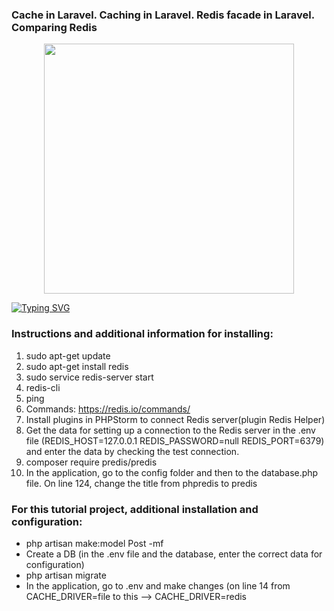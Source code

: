 ### Cache in Laravel. Caching in Laravel. Redis facade in Laravel. Comparing Redis

<p align="center"><a href="https://laravel.com" target="_blank"><img src="https://raw.githubusercontent.com/laravel/art/master/logo-lockup/5%20SVG/2%20CMYK/1%20Full%20Color/laravel-logolockup-cmyk-red.svg" width="400"></a></p>
<p align="center">
</p>
<a href="https://git.io/typing-svg"><img src="https://readme-typing-svg.herokuapp.com?font=Fira+Code&size=30&pause=1000&center=true&vCenter=true&multiline=true&width=1080&height=160&lines=I+welcome+everyone!+My+name+is+Rinat.+;I+am+engaged+in+web+development+of+back-end+applications+and;websites+and+a+little+front-end." alt="Typing SVG" /></a>

### Instructions and additional information for installing:
1. sudo apt-get update
2. sudo apt-get install redis
3. sudo service redis-server start
4. redis-cli
5. ping
6. Commands: <https://redis.io/commands/></a>
7. Install plugins in PHPStorm to connect Redis server(plugin Redis Helper)
8. Get the data for setting up a connection to the Redis server in the .env file (REDIS_HOST=127.0.0.1
   REDIS_PASSWORD=null
   REDIS_PORT=6379) and enter the data by checking the test connection.
9. composer require predis/predis
10. In the application, go to the config folder and then to the database.php file. On line 124, change the title from phpredis to predis
### For this tutorial project, additional installation and configuration:
* php artisan make:model Post -mf
* Create a DB (in the .env file and the database, enter the correct data for configuration)
* php artisan migrate
* In the application, go to .env and make changes (on line 14 from CACHE_DRIVER=file to this --> CACHE_DRIVER=redis
